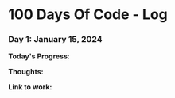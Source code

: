 # 100 Days Of Code - Log

### Day 1: January 15, 2024

**Today's Progress**: 

**Thoughts:** 

**Link to work:** 
